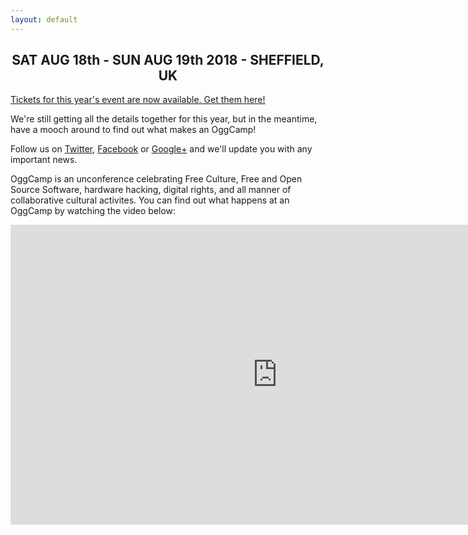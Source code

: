 ```yaml
---
layout: default
---
```

<h2 style="text-align: center;">SAT AUG 18th - SUN AUG 19th 2018 - SHEFFIELD, UK</h2>

<!-- ![OggCamp 2011 Geeknic - Photo by Miia Sample - CC-BY-SA]({{ site.url }}/files/geeknic-1.jpg)

*OggCamp 2011 Geeknic - Photo by Miaa Sample - CC-BY-SA* -->

[Tickets for this year's event are now available. Get them here!](/tickets)

We're still getting all the details together for this year, but in the meantime, have a mooch around to find out what makes an OggCamp!

Follow us on [Twitter](https://twitter.com/OggCamp), 
[Facebook](https://www.facebook.com/OggCamp) or [Google+](https://plus.google.com/114120215314425775951) and we'll update you with any important news.

OggCamp is an unconference celebrating Free Culture, Free and Open Source Software, hardware hacking, digital rights, and all manner of collaborative cultural activites. You can find out what happens at an OggCamp by watching the video below:

<iframe src="https://www.youtube.com/embed/K15PIGuiLKw" width="853" height="480" frameborder="0" allowfullscreen="allowfullscreen"></iframe>

